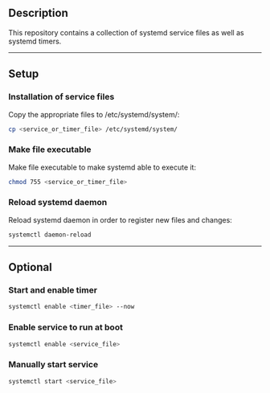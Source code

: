 ## Description
This repository contains a collection of systemd service files as well as systemd timers.

---

## Setup

### Installation of service files
Copy the appropriate files to /etc/systemd/system/:
```bash
cp <service_or_timer_file> /etc/systemd/system/
```

### Make file executable
Make file executable to make systemd able to execute it:
```bash
chmod 755 <service_or_timer_file>
```

### Reload systemd daemon
Reload systemd daemon in order to register new files and changes:
```bash
systemctl daemon-reload
```

---

## Optional

### Start and enable timer
```bash
systemctl enable <timer_file> --now
```

### Enable service to run at boot
```bash
systemctl enable <service_file>
```

### Manually start service
```bash
systemctl start <service_file>
```
